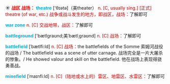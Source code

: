 ☀ <font color="red">**战区 战场：**</font>
<font color="sky blue">**theatre**</font> ['θɪətə]（美theater）
<font color="#c00000">n. [C, usually sing.] [正式] theatre (of war, etc.) 战争或战斗发生的地方，即战区，战场：</font>了解即可
           
<font color="sky blue">**war zone**</font>
<font color="#c00000">n. [C] 交战地带，战区：</font>了解即可

<font color="sky blue">**battleground**</font> ['bætlɡraʊnd;美ˈbætlˌɡraʊnd]
<font color="#c00000">n. [C] 战场：</font>了解即可

<font color="sky blue">**battlefield**</font> [ˈbætlfi:ld]
<font color="#c00000">n. [C] 战场：</font>the battlefields of the Somme 索姆河战役的战场 / The battlefield was a scene of utter carnage. 战场完全是一片大屠杀的惨象。/ He showed valour and skill on the battlefield. 他在战场上表现得骁勇善战。

<font color="sky blue">**minefield**</font> [ˈmaɪnfi:ld]
<font color="#c00000">n. [C]（陆地或水上的）雷区、地雷区、水雷区：</font>了解即可


